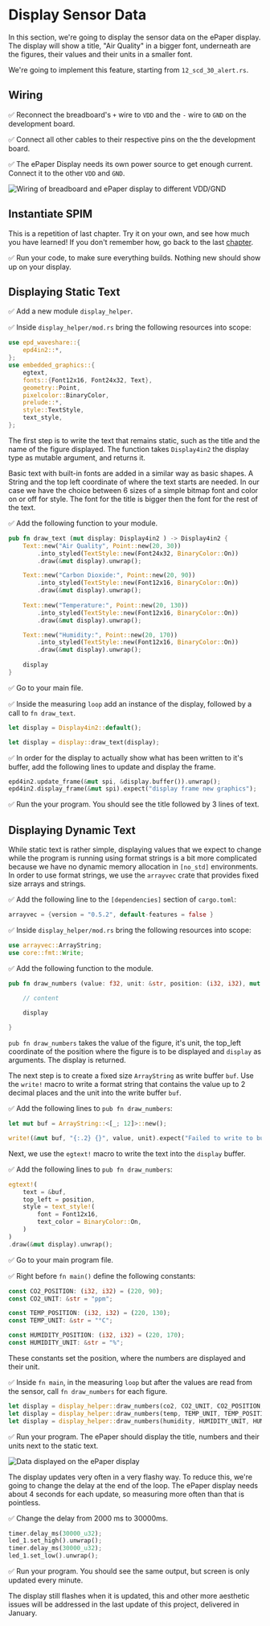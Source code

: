 # Display Sensor Data

In this section, we're going to display the sensor data on the ePaper display. The display will show a title, "Air Quality" in a bigger font, underneath are the figures, their values and their units in a smaller font.

 We're going to implement this feature, starting from `12_scd_30_alert.rs`.

## Wiring

✅ Reconnect the breadboard's `+` wire to `VDD` and the `-` wire to `GND` on the development board.  

✅ Connect all other cables to their respective pins on the the development board.

✅ The ePaper Display needs its own power source to get enough current. Connect it to the other `VDD` and `GND`. 

![Wiring of breadboard and ePaper display to different VDD/GND](../img/knurling-bb-and-display.png)

## Instantiate SPIM

This is a repetition of last chapter. 
Try it on your own, and see how much you have learned! If you don't remember how, go back to the last [chapter].

✅ Run your code, to make sure everything builds. Nothing new should show up on your display.


[chapter]: https://knurling-books.ferrous-systems.com/sessions/epaper_display.html#instantiate-spim

## Displaying Static Text 

✅ Add a new module `display_helper`.

✅ Inside `display_helper/mod.rs` bring the following resources into scope:

```rust
use epd_waveshare::{
    epd4in2::*,
};
use embedded_graphics::{
    egtext, 
    fonts::{Font12x16, Font24x32, Text},
    geometry::Point,
    pixelcolor::BinaryColor,
    prelude::*,
    style::TextStyle,
    text_style, 
};
```

The first step is to write the text that remains static, such as the title and the name of the figure displayed. The function takes `Display4in2` the display type as mutable argument, and returns it. 

Basic text with built-in fonts are added in a similar way as basic shapes. A String and the top left coordinate of where the text starts are needed. In our case we have the choice between 6 sizes of a simple bitmap font and color on or off for style. The font for the title is bigger then the font for the rest of the text.

✅ Add the following function to your module. 

```rust
pub fn draw_text (mut display: Display4in2 ) -> Display4in2 {
    Text::new("Air Quality", Point::new(20, 30))
        .into_styled(TextStyle::new(Font24x32, BinaryColor::On))
        .draw(&mut display).unwrap();

    Text::new("Carbon Dioxide:", Point::new(20, 90))
        .into_styled(TextStyle::new(Font12x16, BinaryColor::On))
        .draw(&mut display).unwrap();
    
    Text::new("Temperature:", Point::new(20, 130))
        .into_styled(TextStyle::new(Font12x16, BinaryColor::On))
        .draw(&mut display).unwrap();

    Text::new("Humidity:", Point::new(20, 170))
        .into_styled(TextStyle::new(Font12x16, BinaryColor::On))
        .draw(&mut display).unwrap();
    
    display
}
```

✅ Go to your main file. 

✅ Inside the measuring `loop` add an instance of the display, followed by a call to `fn draw_text`.

```rust
let display = Display4in2::default();

let display = display::draw_text(display);
```

✅ In order for the display to actually show what has been written to it's buffer, add the following lines to update and display the frame.

```rust
epd4in2.update_frame(&mut spi, &display.buffer()).unwrap();
epd4in2.display_frame(&mut spi).expect("display frame new graphics"); 
```
✅ Run the your program. You should see the title followed by 3 lines of text. 

## Displaying Dynamic Text

While static text is rather simple, displaying values that we expect to change while the program is running using format strings is a bit more complicated because we have no dynamic memory allocation in `[no_std]` environments. In order to use format strings, we use the `arrayvec` crate that provides fixed size arrays and strings.

✅ Add the following line to the `[dependencies]` section of `cargo.toml`:

```rust
arrayvec = {version = "0.5.2", default-features = false }
```


✅ Inside `display_helper/mod.rs` bring the following resources into scope:

```rust
use arrayvec::ArrayString;
use core::fmt::Write;
```

✅ Add the following function to the module.

```rust
pub fn draw_numbers (value: f32, unit: &str, position: (i32, i32), mut display: Display4in2 ) -> Display4in2 {
    
    // content

    display

}
```

`pub fn draw_numbers` takes the value of the figure, it's unit, the top_left coordinate of the position where the figure is to be displayed and `display` as arguments. The display is returned.

The next step is to create a fixed size `ArrayString` as write buffer `buf`. Use the `write!` macro to write a format string that contains the value up to 2 decimal places and the unit into the write buffer `buf`. 

✅ Add the following lines to `pub fn draw_numbers`:

```rust
let mut buf = ArrayString::<[_; 12]>::new();

write!(&mut buf, "{:.2} {}", value, unit).expect("Failed to write to buffer");
```

Next, we use the `egtext!` macro to write the text into the `display` buffer.

✅ Add the following lines to `pub fn draw_numbers`:

```rust    
egtext!(
    text = &buf,
    top_left = position,
    style = text_style!(
        font = Font12x16,
        text_color = BinaryColor::On,
    )
)
.draw(&mut display).unwrap();
```

✅ Go to your main program file. 

✅ Right before `fn main()` define the following constants:

```rust
const CO2_POSITION: (i32, i32) = (220, 90);
const CO2_UNIT: &str = "ppm";

const TEMP_POSITION: (i32, i32) = (220, 130);
const TEMP_UNIT: &str = "°C";

const HUMIDITY_POSITION: (i32, i32) = (220, 170);
const HUMIDITY_UNIT: &str = "%";
```

These constants set the position, where the numbers are displayed and their unit. 

✅ Inside `fn main`, in the measuring `loop` but after the values are read from the sensor, call `fn draw_numbers` for each figure. 

```rust
let display = display_helper::draw_numbers(co2, CO2_UNIT, CO2_POSITION, display);
let display = display_helper::draw_numbers(temp, TEMP_UNIT, TEMP_POSITION, display);
let display = display_helper::draw_numbers(humidity, HUMIDITY_UNIT, HUMIDITY_POSITION, display);
```
✅ Run your program. The ePaper should display the title, numbers and their units next to the static text. 

![Data displayed on the ePaper display](../img/ePaper_display.jpg)

The display updates very often in a very flashy way. To reduce this, we're going to change the delay at the end of the loop. The ePaper display needs about 4 seconds for each update, so measuring more often than that is pointless.

✅ Change the delay from 2000 ms to 30000ms.

```rust
timer.delay_ms(30000_u32);
led_1.set_high().unwrap();
timer.delay_ms(30000_u32);
led_1.set_low().unwrap();
```

✅ Run your program. You should see the same output, but screen is only updated every minute. 

The display still flashes when it is updated, this and other more aesthetic issues will be addressed in the last update of this project, delivered in January. 
